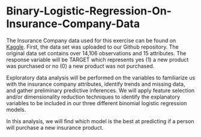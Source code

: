 # Binary-Logistic-Regression-On-Insurance-Company-Data


The Insurance Company data used for this exercise can be found on [Kaggle](https://www.kaggle.com/rluyck/insurance-company?select=Customer_data.csv).  First, the data set was uploaded to our Github repository.  The original data set contains over 14,106 observations and 15 attributes.  The response variable will be TARGET which represents yes (1) a new product was purchased or no (0) a new product was not purchased.  

Exploratory data analysis will be performed on the variables to familiarize us with the insurance company attributes, identify trends and missing data, and gather preliminary predictive inferences.  We will apply feature selection and/or dimensionality reduction techniques to identify the explanatory variables to be included in our three different binomial logistic regression models.  

In this analysis, we will find which model is the best at predicting if a person will purchase a new insurance product.
